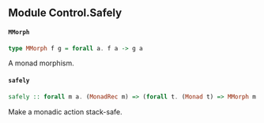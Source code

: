 ## Module Control.Safely

#### `MMorph`

``` purescript
type MMorph f g = forall a. f a -> g a
```

A monad morphism.

#### `safely`

``` purescript
safely :: forall m a. (MonadRec m) => (forall t. (Monad t) => MMorph m t -> t a) -> m a
```

Make a monadic action stack-safe.


